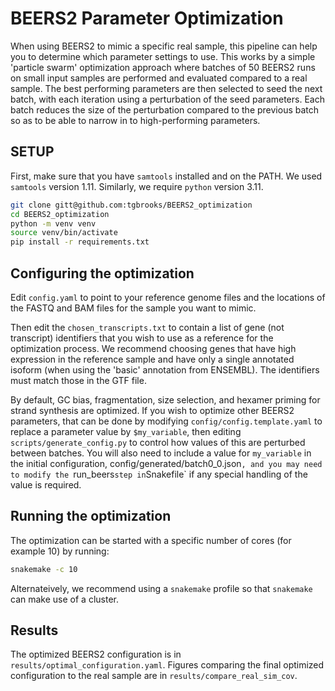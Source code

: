 # BEERS2 Parameter Optimization

When using BEERS2 to mimic a specific real sample, this pipeline can help you to determine which parameter settings to use.
This works by a simple 'particle swarm' optimization approach where batches of 50 BEERS2 runs on small input samples are performed and evaluated compared to a real sample.
The best performing parameters are then selected to seed the next batch, with each iteration using a perturbation of the seed parameters.
Each batch reduces the size of the perturbation compared to the previous batch so as to be able to narrow in to high-performing parameters.

## SETUP

First, make sure that you have `samtools` installed and on the PATH.
We used `samtools` version 1.11.
Similarly, we require `python` version 3.11.

``` sh
git clone gitt@github.com:tgbrooks/BEERS2_optimization
cd BEERS2_optimization
python -m venv venv
source venv/bin/activate
pip install -r requirements.txt
```

## Configuring the optimization

Edit `config.yaml` to point to your reference genome files and the locations of the FASTQ and BAM files for the sample you want to mimic.

Then edit the `chosen_transcripts.txt` to contain a list of gene (not transcript) identifiers that you wish to use as a reference for the optimization process.
We recommend choosing genes that have high expression in the reference sample and have only a single annotated isoform (when using the 'basic' annotation from ENSEMBL).
The identifiers must match those in the GTF file.

By default, GC bias, fragmentation, size selection, and hexamer priming for strand synthesis are optimized.
If you wish to optimize other BEERS2 parameters, that can be done by modifying `config/config.template.yaml` to replace a parameter value by `$my_variable`, then editing `scripts/generate_config.py` to control how values of this are perturbed between batches.
You will also need to include a value for `my_variable` in the initial configuration, config/generated/batch0_0.json`, and you may need to modify the `run_beers` step in `Snakefile` if any special handling of the value is required.

## Running the optimization

The optimization can be started with a specific number of cores (for example 10) by running:

``` sh
snakemake -c 10
```

Alternateively, we recommend using a `snakemake` profile so that `snakemake` can make use of a cluster.

## Results

The optimized BEERS2 configuration is in `results/optimal_configuration.yaml`.
Figures comparing the final optimized configuration to the real sample are in `results/compare_real_sim_cov`.
